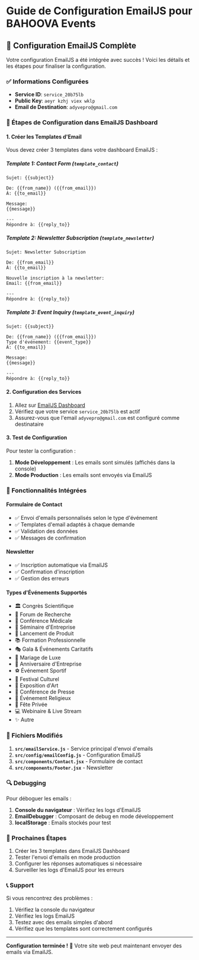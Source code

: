 # Guide de Configuration EmailJS pour BAHOOVA Events

## 📧 Configuration EmailJS Complète

Votre configuration EmailJS a été intégrée avec succès ! Voici les détails et les étapes pour finaliser la configuration.

### ✅ Informations Configurées

- **Service ID**: `service_20b75lb`
- **Public Key**: `aeyr kzhj viex wklp`
- **Email de Destination**: `adyvepro@gmail.com`

### 🔧 Étapes de Configuration dans EmailJS Dashboard

#### 1. Créer les Templates d'Email

Vous devez créer 3 templates dans votre dashboard EmailJS :

##### Template 1: Contact Form (`template_contact`)
```
Sujet: {{subject}}

De: {{from_name}} ({{from_email}})
À: {{to_email}}

Message:
{{message}}

---
Répondre à: {{reply_to}}
```

##### Template 2: Newsletter Subscription (`template_newsletter`)
```
Sujet: Newsletter Subscription

De: {{from_email}}
À: {{to_email}}

Nouvelle inscription à la newsletter:
Email: {{from_email}}

---
Répondre à: {{reply_to}}
```

##### Template 3: Event Inquiry (`template_event_inquiry`)
```
Sujet: {{subject}}

De: {{from_name}} ({{from_email}})
Type d'événement: {{event_type}}
À: {{to_email}}

Message:
{{message}}

---
Répondre à: {{reply_to}}
```

#### 2. Configuration des Services

1. Allez sur [EmailJS Dashboard](https://dashboard.emailjs.com/)
2. Vérifiez que votre service `service_20b75lb` est actif
3. Assurez-vous que l'email `adyvepro@gmail.com` est configuré comme destinataire

#### 3. Test de Configuration

Pour tester la configuration :

1. **Mode Développement** : Les emails sont simulés (affichés dans la console)
2. **Mode Production** : Les emails sont envoyés via EmailJS

### 🚀 Fonctionnalités Intégrées

#### Formulaire de Contact
- ✅ Envoi d'emails personnalisés selon le type d'événement
- ✅ Templates d'email adaptés à chaque demande
- ✅ Validation des données
- ✅ Messages de confirmation

#### Newsletter
- ✅ Inscription automatique via EmailJS
- ✅ Confirmation d'inscription
- ✅ Gestion des erreurs

#### Types d'Événements Supportés
- 🏛️ Congrès Scientifique
- 🔬 Forum de Recherche
- 🏥 Conférence Médicale
- 💼 Séminaire d'Entreprise
- 🚀 Lancement de Produit
- 📚 Formation Professionnelle
- 🎭 Gala & Événements Caritatifs
- 💍 Mariage de Luxe
- 🎂 Anniversaire d'Entreprise
- ⚽ Événement Sportif
- 🎪 Festival Culturel
- 🎨 Exposition d'Art
- 📰 Conférence de Presse
- 🕌 Événement Religieux
- 🎉 Fête Privée
- 💻 Webinaire & Live Stream
- ✨ Autre

### 📁 Fichiers Modifiés

1. **`src/emailService.js`** - Service principal d'envoi d'emails
2. **`src/config/emailConfig.js`** - Configuration EmailJS
3. **`src/components/Contact.jsx`** - Formulaire de contact
4. **`src/components/Footer.jsx`** - Newsletter

### 🔍 Debugging

Pour déboguer les emails :

1. **Console du navigateur** : Vérifiez les logs d'EmailJS
2. **EmailDebugger** : Composant de debug en mode développement
3. **localStorage** : Emails stockés pour test

### 🎯 Prochaines Étapes

1. Créer les 3 templates dans EmailJS Dashboard
2. Tester l'envoi d'emails en mode production
3. Configurer les réponses automatiques si nécessaire
4. Surveiller les logs d'EmailJS pour les erreurs

### 📞 Support

Si vous rencontrez des problèmes :
1. Vérifiez la console du navigateur
2. Vérifiez les logs EmailJS
3. Testez avec des emails simples d'abord
4. Vérifiez que les templates sont correctement configurés

---

**Configuration terminée !** 🎉 Votre site web peut maintenant envoyer des emails via EmailJS.
